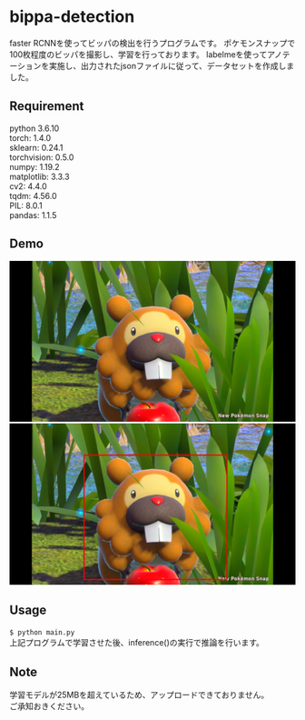 # bippa-detection

faster RCNNを使ってビッパの検出を行うプログラムです。
ポケモンスナップで100枚程度のビッパを撮影し、学習を行っております。
labelmeを使ってアノテーションを実施し、出力されたjsonファイルに従って、データセットを作成しました。

## Requirement
python 3.6.10  
torch: 1.4.0  
sklearn: 0.24.1  
torchvision: 0.5.0  
numpy: 1.19.2  
matplotlib: 3.3.3  
cv2: 4.4.0  
tqdm: 4.56.0  
PIL: 8.0.1  
pandas: 1.1.5 

## Demo
![bippa](https://github.com/tanaka4463/bippa-detection/blob/main/img/2021053000371400-194D89293F260C6893CF3FBF65B93019.jpg)
![detection](https://github.com/tanaka4463/bippa-detection/blob/main/img/bippa.jpg)


## Usage
`$ python main.py`  
上記プログラムで学習させた後、inference()の実行で推論を行います。

## Note
学習モデルが25MBを超えているため、アップロードできておりません。  
ご承知おきください。
